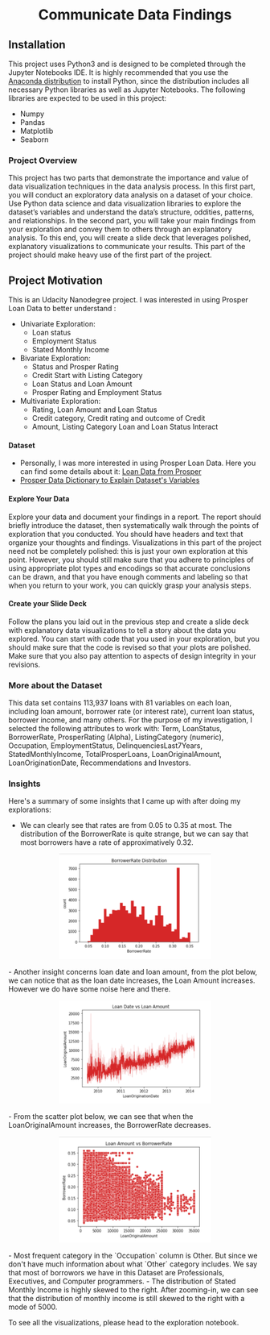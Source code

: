 <h1 align="center">Communicate Data Findings</h1>

## Installation

This project uses Python3 and is designed to be completed through the Jupyter Notebooks IDE. It is highly recommended that you use the [Anaconda distribution](https://www.anaconda.com/distribution/) to install Python, since the distribution includes all necessary Python libraries as well as Jupyter Notebooks. The following libraries are expected to be used in this project:

- Numpy
- Pandas
- Matplotlib
- Seaborn

### Project Overview

This project has two parts that demonstrate the importance and value of data visualization techniques in the data analysis process. In this first part, you will conduct an exploratory data analysis on a dataset of your choice. Use Python data science and data visualization libraries to explore the dataset’s variables and understand the data’s structure, oddities, patterns, and relationships. In the second part, you will take your main findings from your exploration and convey them to others through an explanatory analysis. To this end, you will create a slide deck that leverages polished, explanatory visualizations to communicate your results. This part of the project should make heavy use of the first part of the project.

## Project Motivation

This is an Udacity Nanodegree project. I was interested in using Prosper Loan Data to better understand : </br>

- Univariate Exploration:
  - Loan status
  - Employment Status
  - Stated Monthly Income
- Bivariate Exploration:
  - Status and Prosper Rating
  - Credit Start with Listing Category
  - Loan Status and Loan Amount
  - Prosper Rating and Employment Status
- Multivariate Exploration:
  - Rating, Loan Amount and Loan Status
  - Credit category, Credit rating and outcome of Credit
  - Amount, Listing Category Loan and Loan Status Interact

#### Dataset

- Personally, I was more interested in using Prosper Loan Data. Here you can find some details about it:
  [Loan Data from Prosper](https://www.google.com/url?q=https://s3.amazonaws.com/udacity-hosted-downloads/ud651/prosperLoanData.csv&sa=D&ust=1554486256021000)
- [Prosper Data Dictionary to Explain Dataset's Variables](https://www.google.com/url?q=https://docs.google.com/spreadsheet/ccc?key%3D0AllIqIyvWZdadDd5NTlqZ1pBMHlsUjdrOTZHaVBuSlE%26usp%3Dsharing&sa=D&ust=1554486256024000)

#### Explore Your Data

Explore your data and document your findings in a report. The report should briefly introduce the dataset, then systematically walk through the points of exploration that you conducted. You should have headers and text that organize your thoughts and findings. Visualizations in this part of the project need not be completely polished: this is just your own exploration at this point. However, you should still make sure that you adhere to principles of using appropriate plot types and encodings so that accurate conclusions can be drawn, and that you have enough comments and labeling so that when you return to your work, you can quickly grasp your analysis steps.

#### Create your Slide Deck

Follow the plans you laid out in the previous step and create a slide deck with explanatory data visualizations to tell a story about the data you explored. You can start with code that you used in your exploration, but you should make sure that the code is revised so that your plots are polished. Make sure that you also pay attention to aspects of design integrity in your revisions.

### More about the Dataset

This data set contains 113,937 loans with 81 variables on each loan, including loan amount, borrower rate (or interest rate), current loan status, borrower income, and many others. For the purpose of my investigation, I selected the following attributes to work with: Term, LoanStatus, BorrowerRate, ProsperRating (Alpha), ListingCategory (numeric), Occupation, EmploymentStatus, DelinquenciesLast7Years, StatedMonthlyIncome, TotalProsperLoans, LoanOriginalAmount, LoanOriginationDate, Recommendations and Investors.

### Insights

Here's a summary of some insights that I came up with after doing my explorations:

- We can clearly see that rates are from 0.05 to 0.35 at most. The distribution of the BorrowerRate is quite strange, but we can say that most borrowers have a rate of approximatively 0.32.
<p width="100%" align="center">
  <img src="assets/fig-1.png" width="60%"/>
</p>
- Another insight concerns loan date and loan amount, from the plot below, we can notice that as the loan date increases, the Loan Amount increases. However we do have some noise here and there.
<p width="100%" align="center">
  <img src="assets/fig-2.png" width="60%"/>
</p>
- From the scatter plot below, we can see that when the LoanOriginalAmount increases, the BorrowerRate decreases.
<p width="100%" align="center">
  <img src="assets/fig-3.png" width="60%"/>
</p>
- Most frequent category in the `Occupation` column is Other. But since we don't have much information about what `Other` category includes. We say that most of borrowors we have in this Dataset are Professionals, Executives, and Computer programmers.
- The distribution of Stated Monthly Income is highly skewed to the right. After zooming-in, we can see that the distribution of monthly income is still skewed to the right with a mode of 5000.

To see all the visualizations, please head to the exploration notebook.
